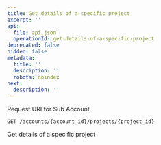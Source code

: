 ```yaml
---
title: Get details of a specific project
excerpt: ''
api:
  file: api.json
  operationId: get-details-of-a-specific-project
deprecated: false
hidden: false
metadata:
  title: ''
  description: ''
  robots: noindex
next:
  description: ''
---
```

Request URI for Sub Account

```
GET /accounts/{account_id}/projects/{project_id}
```

Get details of a specific project
